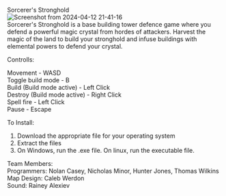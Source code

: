Sorcerer's Stronghold  
![Screenshot from 2024-04-12 21-41-16](https://github.com/HuskyGameDev/2024s-team5/assets/89219682/a05bdf36-0de9-4120-9f15-fe09bc7b2cf2)  
Sorcerer's Stronghold is a base building tower defence game where you defend a powerful magic crystal from hordes of attackers. Harvest the magic of the land to build your stronghold and infuse buildings with elemental powers to defend your crystal.  

Controlls:

Movement - WASD  
Toggle build mode - B  
Build (Build mode active) - Left Click  
Destroy (Build mode active) - Right Click  
Spell fire - Left Click  
Pause - Escape  

To Install:  
1. Download the appropriate file for your operating system
2. Extract the files
3. On Windows, run the .exe file. On linux, run the executable file.
  
Team Members:  
Programmers: Nolan Casey, Nicholas Minor, Hunter Jones, Thomas Wilkins  
Map Design: Caleb Werdon  
Sound: Rainey Alexiev
